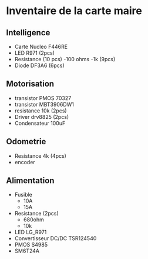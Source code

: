 # Inventaire de la carte maire

## Intelligence
- Carte Nucleo F446RE
- LED R971 (2pcs)
- Resistance (10 pcs)
  -100 ohms
  -1k (9pcs)
- Diode DF3A6 (6pcs)
  
## Motorisation
- transistor PMOS 70327
- transistor MBT3906DW1
- resistance 10k (2pcs)
- Driver drv8825 (2pcs)
- Condensateur 100uF
  
## Odometrie
- Resistance 4k (4pcs)
- encoder
## Alimentation
- Fusible
  - 10A
  - 15A
- Resistance (2pcs)
  - 680ohm
  - 10k
- LED LG_R971
- Convertisseur DC/DC TSR124540
- PMOS S4985
- SM6T24A
